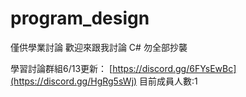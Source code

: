 # program_design
僅供學業討論
歡迎來跟我討論 C#
勿全部抄襲

學習討論群組6/13更新： 
[https://discord.gg/6FYsEwBc](https://discord.gg/HgRg5sWj)
目前成員人數:1
